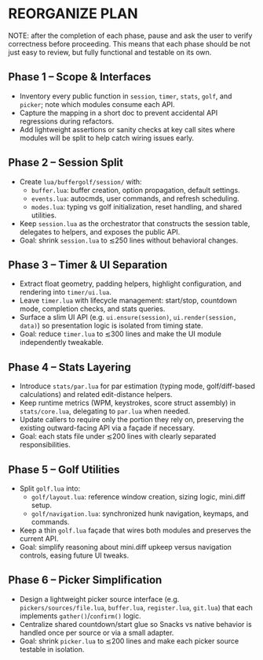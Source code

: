 # REORGANIZE PLAN

NOTE: after the completion of each phase, pause and ask the user to verify correctness before proceeding. This means that each phase should be not just easy to review, but fully functional and testable on its own.

## Phase 1 – Scope & Interfaces

- Inventory every public function in `session`, `timer`, `stats`, `golf`, and `picker`; note which modules consume each API.
- Capture the mapping in a short doc to prevent accidental API regressions during refactors.
- Add lightweight assertions or sanity checks at key call sites where modules will be split to help catch wiring issues early.

## Phase 2 – Session Split

- Create `lua/buffergolf/session/` with:
  - `buffer.lua`: buffer creation, option propagation, default settings.
  - `events.lua`: autocmds, user commands, and refresh scheduling.
  - `modes.lua`: typing vs golf initialization, reset handling, and shared utilities.
- Keep `session.lua` as the orchestrator that constructs the session table, delegates to helpers, and exposes the public API.
- Goal: shrink `session.lua` to ≲250 lines without behavioral changes.

## Phase 3 – Timer & UI Separation

- Extract float geometry, padding helpers, highlight configuration, and rendering into `timer/ui.lua`.
- Leave `timer.lua` with lifecycle management: start/stop, countdown mode, completion checks, and stats queries.
- Surface a slim UI API (e.g. `ui.ensure(session)`, `ui.render(session, data)`) so presentation logic is isolated from timing state.
- Goal: reduce `timer.lua` to ≲300 lines and make the UI module independently tweakable.

## Phase 4 – Stats Layering

- Introduce `stats/par.lua` for par estimation (typing mode, golf/diff-based calculations) and related edit-distance helpers.
- Keep runtime metrics (WPM, keystrokes, score struct assembly) in `stats/core.lua`, delegating to `par.lua` when needed.
- Update callers to require only the portion they rely on, preserving the existing outward-facing API via a façade if necessary.
- Goal: each stats file under ≲200 lines with clearly separated responsibilities.

## Phase 5 – Golf Utilities

- Split `golf.lua` into:
  - `golf/layout.lua`: reference window creation, sizing logic, mini.diff setup.
  - `golf/navigation.lua`: synchronized hunk navigation, keymaps, and commands.
- Keep a thin `golf.lua` façade that wires both modules and preserves the current API.
- Goal: simplify reasoning about mini.diff upkeep versus navigation controls, easing future UI tweaks.

## Phase 6 – Picker Simplification

- Design a lightweight picker source interface (e.g. `pickers/sources/file.lua`, `buffer.lua`, `register.lua`, `git.lua`) that each implements `gather()`/`confirm()` logic.
- Centralize shared countdown/start glue so Snacks vs native behavior is handled once per source or via a small adapter.
- Goal: shrink `picker.lua` to ≲200 lines and make each picker source testable in isolation.
